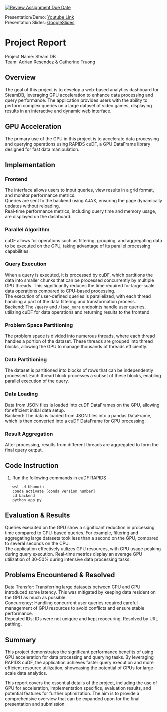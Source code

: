 [![Review Assignment Due Date](https://classroom.github.com/assets/deadline-readme-button-24ddc0f5d75046c5622901739e7c5dd533143b0c8e959d652212380cedb1ea36.svg)](https://classroom.github.com/a/BFqd4mnG)

Presentation/Demo: [Youtube Link](https://youtu.be/0XGFsL46XdE) <br />
Presentation Slides: [GoogleSlides](https://docs.google.com/presentation/d/1w_oLAvUj1-ZOibbfmdnzWIG1apxlXmOWDQ2-Ymk_Ync/edit?usp=sharing)

# Project Report

Project Name: Steam DB <br />
Team: Adrian Resendez & Catherine Truong <br />

## Overview

The goal of this project is to develop a web-based analytics dashboard for SteamDB, leveraging GPU acceleration to enhance data processing and query performance. The application provides users with the ability to perform complex queries on a large dataset of video games, displaying results in an interactive and dynamic web interface.

## GPU Acceleration

The primary use of the GPU in this project is to accelerate data processing and querying operations using RAPIDS cuDF, a GPU DataFrame library designed for fast data manipulation.

## Implementation

### Frontend
The interface allows users to input queries, view results in a grid format, and monitor performance metrics. <br />
Queries are sent to the backend using AJAX, ensuring the page dynamically updates without reloading. <br />
Real-time performance metrics, including query time and memory usage, are displayed on the dashboard. <br />


### Parallel Algorithm
cuDF allows for operations such as filtering, grouping, and aggregating data to be executed on the GPU, taking advantage of its parallel processing capabilities.

### Query Execution
When a query is executed, it is processed by cuDF, which partitions the data into smaller chunks that can be processed concurrently by multiple GPU threads. This significantly reduces the time required for large-scale data operations compared to CPU-based processing. <br />
The execution of user-defined queries is parallelized, with each thread handling a part of the data filtering and transformation process. <br />
Backend: The `/query` and `/load_more` endpoints handle user queries, utilizing cuDF for data operations and returning results to the frontend. <br />

### Problem Space Partitioning
The problem space is divided into numerous threads, where each thread handles a portion of the dataset. These threads are grouped into thread blocks, allowing the GPU to manage thousands of threads efficiently.

### Data Partitioning
The dataset is partitioned into blocks of rows that can be independently processed. Each thread block processes a subset of these blocks, enabling parallel execution of the query.

### Data Loading
Data from JSON files is loaded into cuDF DataFrames on the GPU, allowing for efficient initial data setup. <br />
Backend: The data is loaded from JSON files into a pandas DataFrame, which is then converted into a cuDF DataFrame for GPU processing.


### Result Aggregation
After processing, results from different threads are aggregated to form the final query output.


## Code Instruction

1. Run the following commands in cuDF RAPIDS
   ```
   wsl -d Ubunutu
   conda activate [conda version number]
   cd backend
   python app.py
   ```

## Evaluation & Results

Queries executed on the GPU show a significant reduction in processing time compared to CPU-based queries. For example, filtering and aggregating large datasets took less than a second on the GPU, compared to several seconds on the CPU. <br />
The application effectively utilizes GPU resources, with GPU usage peaking during query execution. Real-time metrics display an average GPU utilization of 30-50% during intensive data processing tasks.

## Problems Encountered & Resolved

Data Transfer: Transferring large datasets between CPU and GPU introduced some latency. This was mitigated by keeping data resident on the GPU as much as possible. <br />
Concurrency: Handling concurrent user queries required careful management of GPU resources to avoid conflicts and ensure stable performance. <br />
Repeated IDs: IDs were not uniqure and kept reoccuring. Resolved by URL pathing.

## Summary

This project demonstrates the significant performance benefits of using GPU acceleration for data processing and querying tasks. By leveraging RAPIDS cuDF, the application achieves faster query execution and more efficient resource utilization, showcasing the potential of GPUs for large-scale data analytics.

This report covers the essential details of the project, including the use of GPU for acceleration, implementation specifics, evaluation results, and potential features for further optimization. The aim is to provide a comprehensive overview that can be expanded upon for the final presentation and submission.



